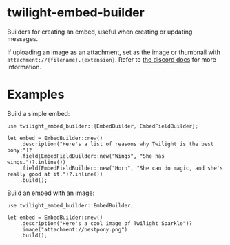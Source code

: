 <!-- cargo-sync-readme start -->

# twilight-embed-builder

Builders for creating an embed, useful when creating or updating messages.

If uploading an image as an attachment, set as the image or thumbnail with
`attachment://{filename}.{extension}`. Refer to [the discord docs] for more information.

# Examples

Build a simple embed:

```rust,no_run
use twilight_embed_builder::{EmbedBuilder, EmbedFieldBuilder};

let embed = EmbedBuilder::new()
    .description("Here's a list of reasons why Twilight is the best pony:")?
    .field(EmbedFieldBuilder::new("Wings", "She has wings.")?.inline())
    .field(EmbedFieldBuilder::new("Horn", "She can do magic, and she's really good at it.")?.inline())
    .build();
```

Build an embed with an image:

```rust,no_run
use twilight_embed_builder::EmbedBuilder;

let embed = EmbedBuilder::new()
    .description("Here's a cool image of Twilight Sparkle")?
    .image("attachment://bestpony.png")
    .build();

```

[the discord docs]: https://discord.com/developers/docs/resources/channel#create-message-using-attachments-within-embeds

<!-- cargo-sync-readme end -->
